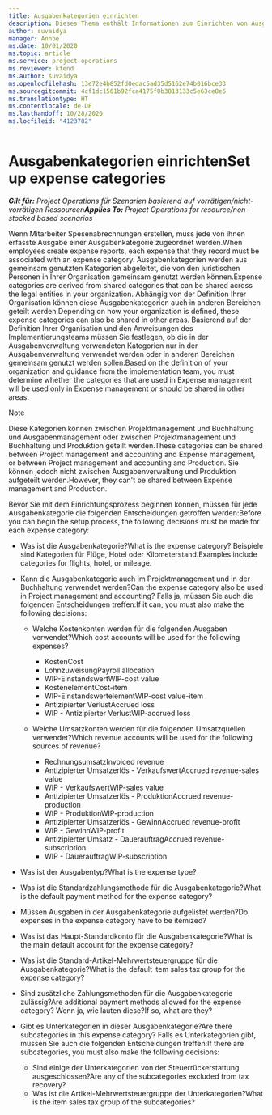 ```yaml
---
title: Ausgabenkategorien einrichten
description: Dieses Thema enthält Informationen zum Einrichten von Ausgabenkategorien und freigegebenen Kategorien für Spesenabrechnungen.
author: suvaidya
manager: Annbe
ms.date: 10/01/2020
ms.topic: article
ms.service: project-operations
ms.reviewer: kfend
ms.author: suvaidya
ms.openlocfilehash: 13e72e4b852fd0edac5ad35d5162e74b016bce33
ms.sourcegitcommit: 4cf1dc1561b92fca4175f0b3813133c5e63ce8e6
ms.translationtype: HT
ms.contentlocale: de-DE
ms.lasthandoff: 10/28/2020
ms.locfileid: "4123782"
---
```

# <a name="set-up-expense-categories"></a><span data-ttu-id="8c6b5-103">Ausgabenkategorien einrichten</span><span class="sxs-lookup"><span data-stu-id="8c6b5-103">Set up expense categories</span></span>

<span data-ttu-id="8c6b5-104">_**Gilt für:** Project Operations für Szenarien basierend auf vorrätigen/nicht-vorrätigen Ressourcen_</span><span class="sxs-lookup"><span data-stu-id="8c6b5-104">_**Applies To:** Project Operations for resource/non-stocked based scenarios_</span></span>

<span data-ttu-id="8c6b5-105">Wenn Mitarbeiter Spesenabrechnungen erstellen, muss jede von ihnen erfasste Ausgabe einer Ausgabenkategorie zugeordnet werden.</span><span class="sxs-lookup"><span data-stu-id="8c6b5-105">When employees create expense reports, each expense that they record must be associated with an expense category.</span></span> <span data-ttu-id="8c6b5-106">Ausgabenkategorien werden aus gemeinsam genutzten Kategorien abgeleitet, die von den juristischen Personen in Ihrer Organisation gemeinsam genutzt werden können.</span><span class="sxs-lookup"><span data-stu-id="8c6b5-106">Expense categories are derived from shared categories that can be shared across the legal entities in your organization.</span></span> <span data-ttu-id="8c6b5-107">Abhängig von der Definition Ihrer Organisation können diese Ausgabenkategorien auch in anderen Bereichen geteilt werden.</span><span class="sxs-lookup"><span data-stu-id="8c6b5-107">Depending on how your organization is defined, these expense categories can also be shared in other areas.</span></span> <span data-ttu-id="8c6b5-108">Basierend auf der Definition Ihrer Organisation und den Anweisungen des Implementierungsteams müssen Sie festlegen, ob die in der Ausgabenverwaltung verwendeten Kategorien nur in der Ausgabenverwaltung verwendet werden oder in anderen Bereichen gemeinsam genutzt werden sollen.</span><span class="sxs-lookup"><span data-stu-id="8c6b5-108">Based on the definition of your organization and guidance from the implementation team, you must determine whether the categories that are used in Expense management will be used only in Expense management or should be shared in other areas.</span></span>

> [!NOTE]
> <span data-ttu-id="8c6b5-109">Diese Kategorien können zwischen Projektmanagement und Buchhaltung und Ausgabenmanagement oder zwischen Projektmanagement und Buchhaltung und Produktion geteilt werden.</span><span class="sxs-lookup"><span data-stu-id="8c6b5-109">These categories can be shared between Project management and accounting and Expense management, or between Project management and accounting and Production.</span></span> <span data-ttu-id="8c6b5-110">Sie können jedoch nicht zwischen Ausgabenverwaltung und Produktion aufgeteilt werden.</span><span class="sxs-lookup"><span data-stu-id="8c6b5-110">However, they can't be shared between Expense management and Production.</span></span>

<span data-ttu-id="8c6b5-111">Bevor Sie mit dem Einrichtungsprozess beginnen können, müssen für jede Ausgabenkategorie die folgenden Entscheidungen getroffen werden:</span><span class="sxs-lookup"><span data-stu-id="8c6b5-111">Before you can begin the setup process, the following decisions must be made for each expense category:</span></span>

- <span data-ttu-id="8c6b5-112">Was ist die Ausgabenkategorie?</span><span class="sxs-lookup"><span data-stu-id="8c6b5-112">What is the expense category?</span></span> <span data-ttu-id="8c6b5-113">Beispiele sind Kategorien für Flüge, Hotel oder Kilometerstand.</span><span class="sxs-lookup"><span data-stu-id="8c6b5-113">Examples include categories for flights, hotel, or mileage.</span></span>
- <span data-ttu-id="8c6b5-114">Kann die Ausgabenkategorie auch im Projektmanagement und in der Buchhaltung verwendet werden?</span><span class="sxs-lookup"><span data-stu-id="8c6b5-114">Can the expense category also be used in Project management and accounting?</span></span> <span data-ttu-id="8c6b5-115">Falls ja, müssen Sie auch die folgenden Entscheidungen treffen:</span><span class="sxs-lookup"><span data-stu-id="8c6b5-115">If it can, you must also make the following decisions:</span></span>

    - <span data-ttu-id="8c6b5-116">Welche Kostenkonten werden für die folgenden Ausgaben verwendet?</span><span class="sxs-lookup"><span data-stu-id="8c6b5-116">Which cost accounts will be used for the following expenses?</span></span>

        - <span data-ttu-id="8c6b5-117">Kosten</span><span class="sxs-lookup"><span data-stu-id="8c6b5-117">Cost</span></span>
        - <span data-ttu-id="8c6b5-118">Lohnzuweisung</span><span class="sxs-lookup"><span data-stu-id="8c6b5-118">Payroll allocation</span></span>
        - <span data-ttu-id="8c6b5-119">WIP-Einstandswert</span><span class="sxs-lookup"><span data-stu-id="8c6b5-119">WIP-cost value</span></span>
        - <span data-ttu-id="8c6b5-120">Kostenelement</span><span class="sxs-lookup"><span data-stu-id="8c6b5-120">Cost-item</span></span>
        - <span data-ttu-id="8c6b5-121">WIP-Einstandswertelement</span><span class="sxs-lookup"><span data-stu-id="8c6b5-121">WIP-cost value-item</span></span>
        - <span data-ttu-id="8c6b5-122">Antizipierter Verlust</span><span class="sxs-lookup"><span data-stu-id="8c6b5-122">Accrued loss</span></span>
        - <span data-ttu-id="8c6b5-123">WIP - Antizipierter Verlust</span><span class="sxs-lookup"><span data-stu-id="8c6b5-123">WIP-accrued loss</span></span>

    - <span data-ttu-id="8c6b5-124">Welche Umsatzkonten werden für die folgenden Umsatzquellen verwendet?</span><span class="sxs-lookup"><span data-stu-id="8c6b5-124">Which revenue accounts will be used for the following sources of revenue?</span></span>

        - <span data-ttu-id="8c6b5-125">Rechnungsumsatz</span><span class="sxs-lookup"><span data-stu-id="8c6b5-125">Invoiced revenue</span></span>
        - <span data-ttu-id="8c6b5-126">Antizipierter Umsatzerlös - Verkaufswert</span><span class="sxs-lookup"><span data-stu-id="8c6b5-126">Accrued revenue-sales value</span></span>
        - <span data-ttu-id="8c6b5-127">WIP - Verkaufswert</span><span class="sxs-lookup"><span data-stu-id="8c6b5-127">WIP-sales value</span></span>
        - <span data-ttu-id="8c6b5-128">Antizipierter Umsatzerlös - Produktion</span><span class="sxs-lookup"><span data-stu-id="8c6b5-128">Accrued revenue-production</span></span>
        - <span data-ttu-id="8c6b5-129">WIP - Produktion</span><span class="sxs-lookup"><span data-stu-id="8c6b5-129">WIP-production</span></span>
        - <span data-ttu-id="8c6b5-130">Antizipierter Umsatzerlös - Gewinn</span><span class="sxs-lookup"><span data-stu-id="8c6b5-130">Accrued revenue-profit</span></span>
        - <span data-ttu-id="8c6b5-131">WIP - Gewinn</span><span class="sxs-lookup"><span data-stu-id="8c6b5-131">WIP-profit</span></span>
        - <span data-ttu-id="8c6b5-132">Antizipierter Umsatz - Dauerauftrag</span><span class="sxs-lookup"><span data-stu-id="8c6b5-132">Accrued revenue-subscription</span></span>
        - <span data-ttu-id="8c6b5-133">WIP - Dauerauftrag</span><span class="sxs-lookup"><span data-stu-id="8c6b5-133">WIP-subscription</span></span>

- <span data-ttu-id="8c6b5-134">Was ist der Ausgabentyp?</span><span class="sxs-lookup"><span data-stu-id="8c6b5-134">What is the expense type?</span></span>
- <span data-ttu-id="8c6b5-135">Was ist die Standardzahlungsmethode für die Ausgabenkategorie?</span><span class="sxs-lookup"><span data-stu-id="8c6b5-135">What is the default payment method for the expense category?</span></span>
- <span data-ttu-id="8c6b5-136">Müssen Ausgaben in der Ausgabenkategorie aufgelistet werden?</span><span class="sxs-lookup"><span data-stu-id="8c6b5-136">Do expenses in the expense category have to be itemized?</span></span>
- <span data-ttu-id="8c6b5-137">Was ist das Haupt-Standardkonto für die Ausgabenkategorie?</span><span class="sxs-lookup"><span data-stu-id="8c6b5-137">What is the main default account for the expense category?</span></span>
- <span data-ttu-id="8c6b5-138">Was ist die Standard-Artikel-Mehrwertsteuergruppe für die Ausgabenkategorie?</span><span class="sxs-lookup"><span data-stu-id="8c6b5-138">What is the default item sales tax group for the expense category?</span></span>
- <span data-ttu-id="8c6b5-139">Sind zusätzliche Zahlungsmethoden für die Ausgabenkategorie zulässig?</span><span class="sxs-lookup"><span data-stu-id="8c6b5-139">Are additional payment methods allowed for the expense category?</span></span> <span data-ttu-id="8c6b5-140">Wenn ja, wie lauten diese?</span><span class="sxs-lookup"><span data-stu-id="8c6b5-140">If so, what are they?</span></span>
- <span data-ttu-id="8c6b5-141">Gibt es Unterkategorien in dieser Ausgabenkategorie?</span><span class="sxs-lookup"><span data-stu-id="8c6b5-141">Are there subcategories in this expense category?</span></span> <span data-ttu-id="8c6b5-142">Falls es Unterkategorien gibt, müssen Sie auch die folgenden Entscheidungen treffen:</span><span class="sxs-lookup"><span data-stu-id="8c6b5-142">If there are subcategories, you must also make the following decisions:</span></span>

    - <span data-ttu-id="8c6b5-143">Sind einige der Unterkategorien von der Steuerrückerstattung ausgeschlossen?</span><span class="sxs-lookup"><span data-stu-id="8c6b5-143">Are any of the subcategories excluded from tax recovery?</span></span>
    - <span data-ttu-id="8c6b5-144">Was ist die Artikel-Mehrwertsteuergruppe der Unterkategorien?</span><span class="sxs-lookup"><span data-stu-id="8c6b5-144">What is the item sales tax group of the subcategories?</span></span>
